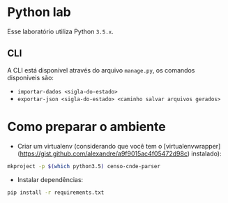# Python lab

Esse laboratório utiliza Python `3.5.x`.

## CLI

A CLI está disponível através do arquivo `manage.py`, os comandos disponíveis são:

* `importar-dados <sigla-do-estado>`
* `exportar-json <sigla-do-estado> <caminho salvar arquivos gerados>`


# Como preparar o ambiente

* Criar um virtualenv (considerando que você tem o [virtualenvwrapper] (https://gist.github.com/alexandre/a9f9015ac4f05472d98c) instalado):
```bash
mkproject -p $(which python3.5) censo-cnde-parser
```

* Instalar dependências:
```bash
pip install -r requirements.txt
```
